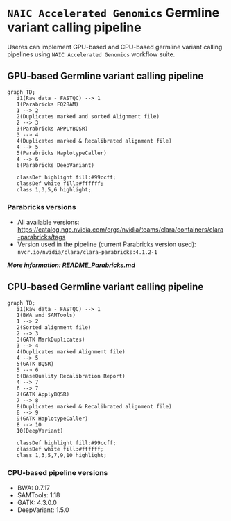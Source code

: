 # `NAIC Accelerated Genomics` Germline variant calling pipeline

Useres can implement GPU-based and CPU-based germline variant calling pipelines using `NAIC Accelerated Genomics` workflow suite.

## GPU-based Germline variant calling pipeline

```mermaid
graph TD;
   i1(Raw data - FASTQC) --> 1
   1(Parabricks FQ2BAM)
   1 --> 2
   2(Duplicates marked and sorted Alignment file)
   2 --> 3
   3(Parabricks APPLYBQSR)
   3 --> 4
   4(Duplicates marked & Recalibrated alignment file)
   4 --> 5
   5(Parabricks HaplotypeCaller)
   4 --> 6
   6(Parabricks DeepVariant)

   classDef highlight fill:#99ccff;
   classDef white fill:#ffffff;
   class 1,3,5,6 highlight;
```

### Parabricks versions

* All available versions: https://catalog.ngc.nvidia.com/orgs/nvidia/teams/clara/containers/clara-parabricks/tags
* Version used in the pipeline (current Parabricks version used): `nvcr.io/nvidia/clara/clara-parabricks:4.1.2-1`

***More information: [README_Parabricks.md](README_Parabricks.md)***

## CPU-based Germline variant calling pipeline

```mermaid
graph TD;
   i1(Raw data - FASTQC) --> 1
   1(BWA and SAMTools)
   1 --> 2
   2(Sorted alignment file)
   2 --> 3
   3(GATK MarkDuplicates)
   3 --> 4
   4(Duplicates marked Alignment file)
   4 --> 5
   5(GATK BQSR)
   5 --> 6
   6(BaseQuality Recalibration Report)
   4 --> 7
   6 --> 7
   7(GATK ApplyBQSR)
   7 --> 8
   8(Duplicates marked & Recalibrated alignment file)
   8 --> 9
   9(GATK HaplotypeCaller)
   8 --> 10
   10(DeepVariant)

   classDef highlight fill:#99ccff;
   classDef white fill:#ffffff;
   class 1,3,5,7,9,10 highlight;
```

### CPU-based pipeline versions

* BWA: 0.7.17
* SAMTools: 1.18
* GATK: 4.3.0.0
* DeepVariant: 1.5.0
